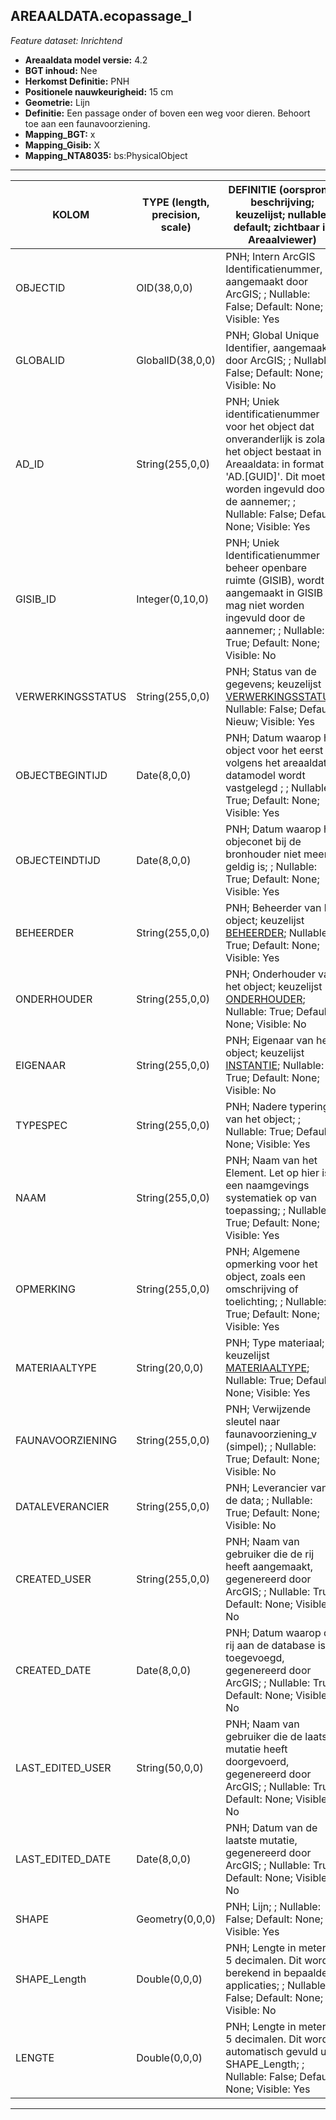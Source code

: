 ## AREAALDATA.ecopassage_l

*Feature dataset: Inrichtend*


* __Areaaldata model versie:__ 4.2
* __BGT inhoud:__ Nee
* __Herkomst Definitie:__ PNH
* __Positionele nauwkeurigheid:__ 15 cm
* __Geometrie:__ Lijn
* __Definitie:__ Een passage onder of boven een weg voor dieren. Behoort toe aan een faunavoorziening.
* __Mapping_BGT:__ x
* __Mapping_Gisib:__  X
* __Mapping_NTA8035:__ bs:PhysicalObject

***

|__KOLOM__                           |__TYPE (length, precision, scale)__          |__DEFINITIE__ (oorsprong; beschrijving; keuzelijst; nullable; default; zichtbaar in Areaalviewer)|
|------                              |----          	                           |----- |
|OBJECTID                            |OID(38,0,0)                                  |PNH; Intern ArcGIS Identificatienummer, aangemaakt door ArcGIS; ; Nullable: False; Default: None; Visible: Yes|
|GLOBALID                            |GlobalID(38,0,0)                             |PNH; Global Unique Identifier,  aangemaakt door ArcGIS; ; Nullable: False; Default: None; Visible: No|
|AD_ID                               |String(255,0,0)                              |PNH; Uniek identificatienummer voor het object dat onveranderlijk is zolang het object bestaat in Areaaldata: in format 'AD.[GUID]'. Dit moet worden ingevuld door de aannemer; ; Nullable: False; Default: None; Visible: Yes|
|GISIB_ID                            |Integer(0,10,0)                              |PNH; Uniek Identificatienummer beheer openbare ruimte (GISIB), wordt aangemaakt in GISIB en mag niet worden ingevuld door de aannemer; ; Nullable: True; Default: None; Visible: No|
|VERWERKINGSSTATUS                   |String(255,0,0)                              |PNH; Status van de gegevens; keuzelijst [VERWERKINGSSTATUS](http://provincienh.github.io/Leveren_Geoinformatie/keuzelijsten/VERWERKINGSSTATUS.html); Nullable: False; Default: Nieuw; Visible: Yes|
|OBJECTBEGINTIJD                     |Date(8,0,0)                                  |PNH; Datum waarop het object voor het eerst volgens het areaaldata datamodel wordt vastgelegd ; ; Nullable: True; Default: None; Visible: Yes|
|OBJECTEINDTIJD                      |Date(8,0,0)                                  |PNH; Datum waarop het objeconet bij de bronhouder niet meer geldig is; ; Nullable: True; Default: None; Visible: Yes|
|BEHEERDER                           |String(255,0,0)                              |PNH; Beheerder van het object; keuzelijst [BEHEERDER](http://provincienh.github.io/Leveren_Geoinformatie/keuzelijsten/BEHEERDER.html); Nullable: True; Default: None; Visible: Yes|
|ONDERHOUDER                         |String(255,0,0)                              |PNH; Onderhouder van het object; keuzelijst [ONDERHOUDER](http://provincienh.github.io/Leveren_Geoinformatie/keuzelijsten/ONDERHOUDER.html); Nullable: True; Default: None; Visible: No|
|EIGENAAR                            |String(255,0,0)                              |PNH; Eigenaar van het object; keuzelijst [INSTANTIE](http://provincienh.github.io/Leveren_Geoinformatie/keuzelijsten/INSTANTIE.html); Nullable: True; Default: None; Visible: No|
|TYPESPEC                            |String(255,0,0)                              |PNH; Nadere typering van het object; ; Nullable: True; Default: None; Visible: Yes|
|NAAM                                |String(255,0,0)                              |PNH; Naam van het Element. Let op hier is een naamgevings systematiek op van toepassing; ; Nullable: True; Default: None; Visible: Yes|
|OPMERKING                           |String(255,0,0)                              |PNH; Algemene opmerking voor het object, zoals een omschrijving of toelichting; ; Nullable: True; Default: None; Visible: Yes|
|MATERIAALTYPE                       |String(20,0,0)                               |PNH; Type materiaal; keuzelijst [MATERIAALTYPE](http://provincienh.github.io/Leveren_Geoinformatie/keuzelijsten/MATERIAALTYPE.html); Nullable: True; Default: None; Visible: Yes|
|FAUNAVOORZIENING                    |String(255,0,0)                              |PNH; Verwijzende sleutel naar faunavoorziening_v (simpel); ; Nullable: True; Default: None; Visible: No|
|DATALEVERANCIER                     |String(255,0,0)                              |PNH; Leverancier van de data; ; Nullable: True; Default: None; Visible: No|
|CREATED_USER                        |String(255,0,0)                              |PNH; Naam van gebruiker die de rij heeft aangemaakt, gegenereerd door ArcGIS; ; Nullable: True; Default: None; Visible: No|
|CREATED_DATE                        |Date(8,0,0)                                  |PNH; Datum waarop de rij aan de database is toegevoegd, gegenereerd door ArcGIS; ; Nullable: True; Default: None; Visible: No|
|LAST_EDITED_USER                    |String(50,0,0)                               |PNH; Naam van gebruiker die de laatste mutatie heeft doorgevoerd, gegenereerd door ArcGIS; ; Nullable: True; Default: None; Visible: No|
|LAST_EDITED_DATE                    |Date(8,0,0)                                  |PNH; Datum van de laatste mutatie, gegenereerd door ArcGIS; ; Nullable: True; Default: None; Visible: No|
|SHAPE                               |Geometry(0,0,0)                              |PNH; Lijn; ; Nullable: False; Default: None; Visible: Yes|
|SHAPE_Length                        |Double(0,0,0)                                |PNH; Lengte in meters, 5 decimalen. Dit wordt berekend in bepaalde applicaties; ; Nullable: False; Default: None; Visible: No|
|LENGTE                              |Double(0,0,0)                                |PNH; Lengte in meters, 5 decimalen. Dit wordt automatisch gevuld uit SHAPE_Length; ; Nullable: False; Default: None; Visible: Yes|


***
